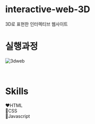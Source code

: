 # interactive-web-3D
3D로 표현한 인터렉티브 웹사이트

# 실행과정

![3dweb](https://github.com/oridori2705/interactive-web-3D/assets/90139306/ba6f7002-604f-4d4a-933f-3854f569e0ad)

<br>

# Skills

❤HTML
<br>
🧡CSS
<br>
💛Javascript
